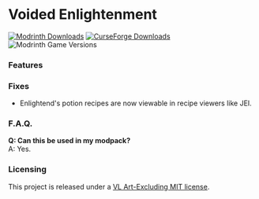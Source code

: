 # Voided Enlightenment
[![Modrinth Downloads](https://img.shields.io/modrinth/dt/{template-mod-slug}?style=flat&logo=modrinth&label=Modrinth)](https://modrinth.com/mod/{template-mod-slug})
[![CurseForge Downloads](https://img.shields.io/curseforge/dt/{project-id}?style=flat&logo=curseforge&label=Curseforge)](https://www.curseforge.com/minecraft/mc-mods/{template-mod-slug})
![Modrinth Game Versions](https://cf.way2muchnoise.eu/versions/{project-id}.svg)

### Features

### Fixes
- Enlightend's potion recipes are now viewable in recipe viewers like JEI.

### F.A.Q.
**Q: Can this be used in my modpack?**  
A: Yes.

### Licensing
This project is released under a [VL Art-Excluding MIT license](LICENSE).
